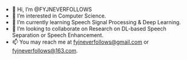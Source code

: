 - 👋 Hi, I’m @FYJNEVERFOLLOWS
- 👀 I’m interested in Computer Science.
- 🌱 I’m currently learning Speech Signal Processing & Deep Learning.
- 💞️ I’m looking to collaborate on Research on DL-based Speech Separation or Speech Enhancement.
- 📫 You may reach me at fyjneverfollows@gmail.com or fyjneverfollows@163.com.

<!---
FYJNEVERFOLLOWS/FYJNEVERFOLLOWS is a ✨ special ✨ repository because its `README.md` (this file) appears on your GitHub profile.
You can click the Preview link to take a look at your changes.
--->
